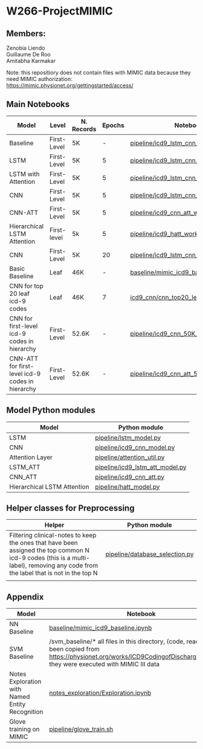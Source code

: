 # W266-ProjectMIMIC

## Members:
Zenobia Liendo   
Guillaume De Roo   
Amitabha Karmakar   

Note: this repositiory does not contain files with MIMIC data because they need MIMIC authorization:
https://mimic.physionet.org/gettingstarted/access/ 

## Main Notebooks
| Model | Level| N. Records | Epochs | Notebook |
| --- | --- | --- | --- | --- |
| Baseline | First-Level | 5K| -|[pipeline/icd9_lstm_cnn_workbook.ipynb](https://github.com/letslego/W266-ProjectMIMIC/blob/master/pipeline/icd9_lstm_cnn_workbook.ipynb)|
| LSTM | First-Level | 5K| 5|[pipeline/icd9_lstm_cnn_workbook.ipynb](https://github.com/letslego/W266-ProjectMIMIC/blob/master/pipeline/icd9_lstm_cnn_workbook.ipynb)|
| LSTM with Attention| First-Level | 5K|5| [pipeline/icd9_lstm_cnn_workbook.ipynb](https://github.com/letslego/W266-ProjectMIMIC/blob/master/pipeline/icd9_lstm_cnn_workbook.ipynb)|
| CNN| First-Level | 5K| 5|[pipeline/icd9_lstm_cnn_workbook.ipynb](https://github.com/letslego/W266-ProjectMIMIC/blob/master/pipeline/icd9_lstm_cnn_workbook.ipynb)|
| CNN-ATT| First-Level | 5K| 5|[pipeline/icd9_cnn_att_workbook.ipynb](https://github.com/letslego/W266-ProjectMIMIC/blob/master/pipeline/icd9_cnn_att_workbook.ipynb)|
| Hierarchical LSTM Attention | First-level| 5k|5| [pipeline/icd9_hatt_workbook.ipynb](https://github.com/letslego/W266-ProjectMIMIC/blob/master/pipeline/icd9_hatt_workbook.ipynb)
| CNN| First-Level | 5K| 20| [pipeline/icd9_lstm_cnn_workbook.ipynb](https://github.com/letslego/W266-ProjectMIMIC/blob/master/pipeline/icd9_lstm_cnn_workbook.ipynb)|
| Basic Baseline | Leaf | 46K | - | [baseline/mimic_icd9_baseline.ipynb](https://github.com/letslego/W266-ProjectMIMIC/blob/master/baseline/mimic_icd9_baseline.ipynb) |
| CNN for top 20 leaf icd-9 codes | Leaf | 46K | 7 | [icd9_cnn/cnn_top20_leave.ipynb](https://github.com/letslego/W266-ProjectMIMIC/blob/master/icd9_cnn/cnn_top20_leave.ipynb) |
| CNN for first-level icd-9 codes in hierarchy | First-Level | 52.6K | - | [pipeline/icd9_cnn_50K_run.ipynb](https://github.com/letslego/W266-ProjectMIMIC/blob/master/pipeline/icd9_cnn_50K_run.ipynb) |
| CNN-ATT for first-level icd-9 codes in hierarchy | First-Level | 52.6K | - | [pipeline/icd9_cnn_att_50K_records.ipynb](https://github.com/letslego/W266-ProjectMIMIC/blob/master/pipeline/icd9_cnn_att_50K_records.ipynb) |

## Model Python modules

| Model | Python module |
| --- | --- |
| LSTM | [pipeline/lstm_model.py](https://github.com/letslego/W266-ProjectMIMIC/blob/master/pipeline/lstm_model.py) |
| CNN | [pipeline/icd9_cnn_model.py](https://github.com/letslego/W266-ProjectMIMIC/blob/master/pipeline/icd9_cnn_model.py)  |
| Attention Layer |[pipeline/attention_util.py](https://github.com/letslego/W266-ProjectMIMIC/blob/master/pipeline/attention_util.py)  |
| LSTM_ATT | [pipeline/icd9_lstm_att_model.py](https://github.com/letslego/W266-ProjectMIMIC/blob/master/pipeline/icd9_lstm_att_model.py)   |
| CNN_ATT | [pipeline/icd9_cnn_att.py](https://github.com/letslego/W266-ProjectMIMIC/blob/master/pipeline/icd9_cnn_att.py)   |
| Hierarchical LSTM Attention | [pipeline/hatt_model.py](https://github.com/letslego/W266-ProjectMIMIC/blob/master/pipeline/hatt_model.py)  |


## Helper classes for Preprocessing

| Helper | Python module |
| --- | --- |
| Filtering clinical-notes to keep the ones that have been assigned the top common N icd-9 codes (this is a multi-label),  removing any code from the label that is not in the top N | [pipeline/database_selection.py](https://github.com/letslego/W266-ProjectMIMIC/blob/master/pipeline/database_selection.py) |
| | |
## Appendix 
| Model | Notebook |
| --- | --- |
| NN Baseline | [baseline/mimic_icd9_baseline.ipynb](https://github.com/letslego/W266-ProjectMIMIC/blob/master/baseline/mimic_icd9_baseline.ipynb) |
| SVM Baseline | /svm_baseline/* all files in this directory, (code, readme) had been copied from https://physionet.org/works/ICD9CodingofDischargeSummaries, they were executed with MIMIC III data |
| Notes Exploration with Named Entity Recognition | [notes_exploration/Exploration.ipynb](https://github.com/letslego/W266-ProjectMIMIC/blob/master/notes_exploration/Exploration.ipynb)|
| Glove training on MIMIC | [pipeline/glove_train.sh](https://github.com/letslego/W266-ProjectMIMIC/blob/master/pipeline/glove_train.sh)|
